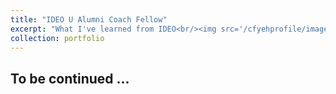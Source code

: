 ```yaml
---
title: "IDEO U Alumni Coach Fellow"
excerpt: "What I've learned from IDEO<br/><img src='/cfyehprofile/images/IDEOU_r.png'>"
collection: portfolio
---
```



To be continued ...
---
